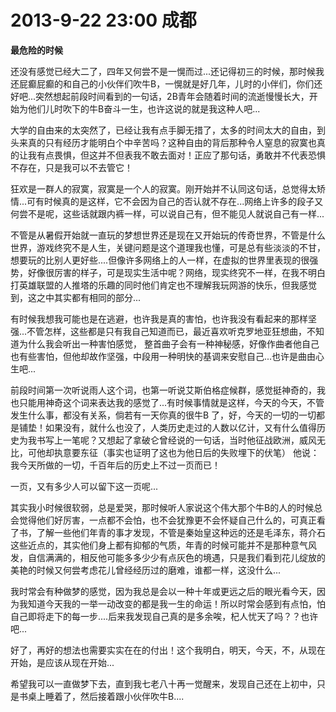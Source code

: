 # 2013-9-22 23:00 成都

**最危险的时候**

还没有感觉已经大二了，四年又何尝不是一愰而过...还记得初三的时候，那时候我还屁癫屁癫的和自己的小伙伴们吹牛B，一愰就是好几年，儿时的小伴们，你们还好吧...突然想起前段时间看到的一句话，2B青年会随着时间的流逝慢慢长大，开始为他们儿时吹下的牛B奋斗一生，也许这说的就是我这种人吧...

大学的自由来的太突然了，已经让我有点手脚无措了，太多的时间太大的自由，到头来真的只有经历才能明白个中辛苦吗？这种自由的背后那种令人窒息的寂寞也真的让我有点畏惧，但这并不但表我不敢去面对！正应了那句话，勇敢并不代表恐惧不存在，只是我可以不去管它！

狂欢是一群人的寂寞，寂寞是一个人的寂寞。刚开始并不认同这句话，总觉得太矫情...可有时候真的是这样，它不会因为自己的否认就不存在...网络上许多的段子又何尝不是呢，这些话就跟内裤一样，可以说自己有，但不能见人就说自己有一样...

不管是从暑假开始就一直玩的梦想世界还是现在又开始玩的传奇世界，不管是什么世界，游戏终究不是人生，关键问题是这个道理我也懂，可是总有些淡淡的不甘，想要玩的比别人更好些....但像许多网络上的人一样，在虚拟的世界里表现的很强势，好像很厉害的样子，可是现实生活中呢？网络，现实终究不一样，在我不明白打英雄联盟的人推塔的乐趣的同时他们肯定也不理解我玩网游的快乐，但我感觉到，这之中其实都有相同的部分...

有时候我想我可能也是在逃避，也许我是真的害怕，也许我没有看起来的那样坚强...不管怎样，这些都是只有我自己知道而已，最近喜欢听克罗地亚狂想曲，不知道为什么我会听出一种害怕感觉， 整首曲子会有一种神秘感，好像作曲者他自己也有些害怕，但他却故作坚强，中段用一种明快的基调来安慰自己...也许是曲由心生吧...

前段时间第一次听说雨人这个词，也第一听说艾斯伯格症候群，感觉挺神奇的，我也只能用神奇这个词来表达我的感觉了...有时候事情就是这样，今天的今天，不管发生什么事，都没有关系，倘若有一天你真的很牛B 了，好，今天的一切的一切都是铺垫！如果没有，就什么也没了，人类历史走过的人数以亿计，又有什么值得历史为我书写上一笔呢？又想起了拿破仑曾经说的一句话，当时他征战欧洲，威风无比，可他却执意要东征（事实也证明了这也为他日后的失败埋下的伏笔） 他说：我今天所做的一切，千百年后的历史上不过一页而已！

一页，又有多少人可以留下这一页呢... 

 其实我小时候很软弱，总是爱哭，那时候听人家说这个伟大那个牛B的人的时候总会觉得他们好厉害，一点都不会怕，也不会犹豫更不会怀疑自己什么的，可真正看了书，了解一些他们年青的事才发现，不管是秦始皇这种远的还是毛泽东，蒋介石这些近点的，其实他们身上都有抑郁的气质，年青的时候可能并不是那种意气风发，自信满满的，相反他可能多多少少有点灰色的境遇，只是我们看到花儿绽放的美艳的时候又何尝考虑花儿曾经经历过的磨难，谁都一样，这没什么...

我时常会有种做梦的感觉，因为我总是会以一种十年或更远之后的眼光看今天，因为我知道今天我的一举一动改变的都是我一生的命运！所以时常会感到有点怕，怕自己即将走下的每一步....后来我发现自己真的是多余唉，杞人忧天了吗？？也许吧...

好了，再好的想法也需要实实在在的付出！这个我明白，明天，今天，不，从现在开始，是应该从现在开始...

希望我可以一直做梦下去，直到我七老八十再一觉醒来，发现自己还在上初中，只是书桌上睡着了，然后接着跟小伙伴吹牛B.... 
